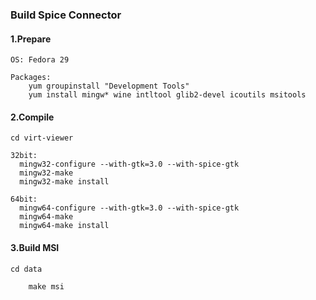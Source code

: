 ### Build Spice Connector

#### 1.Prepare
```
OS: Fedora 29

Packages:
    yum groupinstall "Development Tools"
    yum install mingw* wine intltool glib2-devel icoutils msitools
```

#### 2.Compile
```
cd virt-viewer

32bit: 
  mingw32-configure --with-gtk=3.0 --with-spice-gtk
  mingw32-make
  mingw32-make install

64bit:
  mingw64-configure --with-gtk=3.0 --with-spice-gtk
  mingw64-make
  mingw64-make install
```

#### 3.Build MSI
```
cd data

    make msi
```

